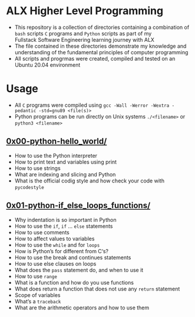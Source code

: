 # ALX Higher Level Programming
  - This repository is a collection of directories containing a combination of\
   `bash` scripts `C` programs and `Python` scripts as part of my\
   Fullstack Software Engineering learning journey with ALX
  - The file contained in these directories demonstrate my knowledge and\
   understanding of the fundamental principles of computer programming
  - All scripts and progrmas were created, compiled and tested on an\
   Ubuntu 20.04 environment

# Usage
  - All `C` programs were compiled using `gcc -Wall -Werror -Wextra -pedantic -std=gnu89 <file(s)>`
  - Python programs can be run directly on Unix systems `./<filename>` or\
    `python3 <filename>`

## [0x00-python-hello_world/](https://github.com/awinabaab/alx-higher_level_programming/tree/master/0x00-python-hello_world)
   - How to use the Python interpreter
   - How to print text and variables using print
   - How to use strings
   - What are indexing and slicing and Python
   - What is the official codig style and how check your code with `pycodestyle`

## [0x01-python-if_else_loops_functions/](https://github.com/awinabaab/alx-higher_level_programming/tree/master/0x01-python-if_else_loops_functions)
   - Why indentation is so important in Python
   - How to use the `if`, `if` ... `else` statements
   - How to use comments
   - How to affect values to variables
   - How to use the `while` and for `loops`
   - How is Python’s for different from C‘s?
   - How to use the break and continues statements
   - How to use else clauses on loops
   - What does the `pass` statement do, and when to use it
   - How to use `range`
   - What is a function and how do you use functions
   - What does return a function that does not use any `return` statement
   - Scope of variables
   - What’s a `traceback`
   - What are the arithmetic operators and how to use them
